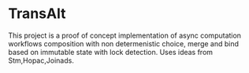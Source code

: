 # TransAlt

This project is a proof of concept implementation of async computation workflows composition with non determenistic choice, merge and bind based on immutable state with lock detection. Uses ideas from Stm,Hopac,Joinads.

